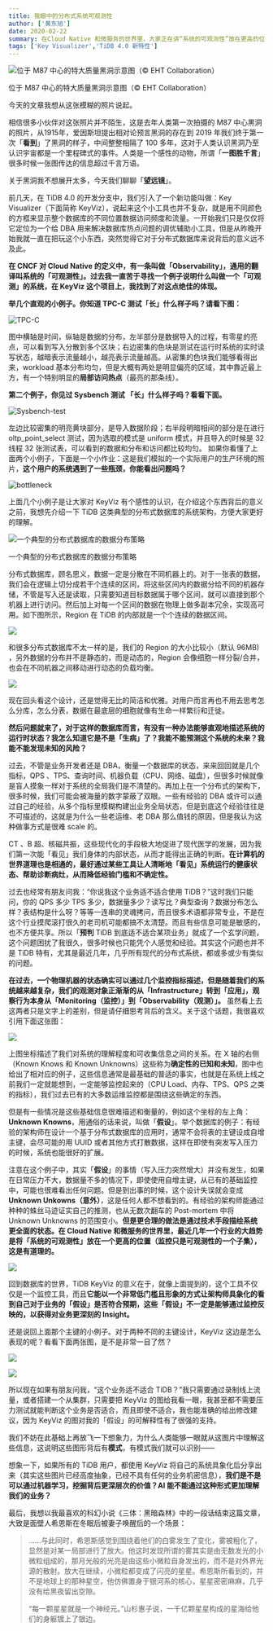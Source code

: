 ```yaml
---
title: 我眼中的分布式系统可观测性
author: ['黄东旭']
date: 2020-02-22
summary: 在Cloud Native 和微服务的世界里，大家正在讲“系统的可观测性”放在更高的位置。
tags: ['Key Visualizer','TiDB 4.0 新特性']
---
```

![位于 M87 中心的特大质量黑洞示意图（© EHT Collaboration）](https://download.pingcap.com/images/blog/observability-of-distributed-system/1-black-hole.png)

<div class="caption-center">位于 M87 中心的特大质量黑洞示意图（© EHT Collaboration）</div>

今天的文章我想从这张模糊的照片说起。

相信很多小伙伴对这张照片并不陌生，这是去年人类第一次拍摄的 M87 中心黑洞的照片，从1915年，爱因斯坦提出相对论预言黑洞的存在到 2019 年我们终于第一次「**看到**」了黑洞的样子，中间整整相隔了 100 多年，这对于人类认识黑洞乃至认识宇宙都是一个里程碑式的事件。人类是一个感性的动物，所谓「**一图胜千言**」很多时候一张图传达的信息超过千言万语。

关于黑洞我不想展开太多，今天我们聊聊「**望远镜**」。

前几天，在 TiDB 4.0 的开发分支中，我们引入了一个新功能叫做：Key Visualizer（下面简称 KeyViz），说起来这个小工具也并不复杂，就是用不同颜色的方框来显示整个数据库的不同位置数据访问频度和流量。一开始我们只是仅仅将它定位为一个给 DBA 用来解决数据库热点问题的调优辅助小工具，但是从昨晚开始我就一直在把玩这个小东西，突然觉得它对于分布式数据库来说背后的意义远不及此。

**在 CNCF 对 Cloud Native 的定义中，有一条叫做「Observability」，通用的翻译叫系统的「可观测性」。过去我一直苦于寻找一个例子说明什么叫做一个「可观测」的系统，在 KeyViz 这个项目上，我找到了对这点绝佳的体现。**

**举几个直观的小例子。你知道 TPC-C 测试「长」什么样子吗？请看下图：**

![TPC-C](https://download.pingcap.com/images/blog/observability-of-distributed-system/2-TPC-C.png)

图中横轴是时间，纵轴是数据的分布，左半部分是数据导入的过程，有零星的亮点，可以看到写入分散到多个区块；右边密集的色块是测试在运行时系统的实时读写状态，越暗表示流量越小，越亮表示流量越高。从密集的色块我们能够看得出来，workload 基本分布均匀，但是大概有两处是明显偏亮的区域，其中靠近最上方，有一个特别明显的**局部访问热点**（最亮的那条线）。

**第二个例子，你见过 Sysbench 测试 「长」什么样子吗？看看下面。**

![Sysbench-test](https://download.pingcap.com/images/blog/observability-of-distributed-system/3-Sysbench-test.png)

左边比较密集的明亮黄块部分，是导入数据阶段；右半段明暗相间的部分是在进行 oltp_point_select 测试，因为选取的模式是 uniform 模式，并且导入的时候是 32 线程 32 张测试表，可以看到的数据和分布和访问都比较均匀。
如果你看懂了上面两个小例子，下面是一个小作业：这是我们模拟的一个实际用户的生产环境的照片，**这个用户的系统遇到了一些瓶颈，你能看出问题吗？**

![bottleneck](https://download.pingcap.com/images/blog/observability-of-distributed-system/4-bottleneck.png)
  
上面几个小例子是让大家对 KeyViz 有个感性的认识，在介绍这个东西背后的意义之前，我想先介绍一下 TiDB 这类典型的分布式数据库的系统架构，方便大家更好的理解。

![一个典型的分布式数据库的数据分布策略](https://download.pingcap.com/images/blog/observability-of-distributed-system/5-data-distribution-strategy.png)

<div class="caption-center">一个典型的分布式数据库的数据分布策略</div>

分布式数据库，顾名思义，数据一定是分散在不同机器上的。对于一张表的数据，我们会在逻辑上切分成若干个连续的区间，将这些区间内的数据分给不同的机器存储，不管是写入还是读取，只需要知道目标数据属于哪个区间，就可以直接到那个机器上进行访问。然后加上对每一个区间的数据在物理上做多副本冗余，实现高可用。如下图所示，Region 在 TiDB 的内部就是一个个连续的数据区间。

![](https://download.pingcap.com/images/blog/observability-of-distributed-system/6-Node.png)

和很多分布式数据库不太一样的是，我们的 Region 的大小比较小（默认 96MB) ，另外数据的分布并不是静态的，而是动态的，Region 会像细胞一样分裂/合并，也会在不同机器之间移动进行动态的负载均衡。

![](https://download.pingcap.com/images/blog/observability-of-distributed-system/7-Region.png)

现在回头看这个设计，还是觉得无比的简洁和优雅。对用户而言再也不用去思考怎么分库，怎么分表，数据在最底层的细胞就像有生命一样繁衍和迁徙。

**然后问题就来了，对于这样的数据库而言，有没有一种办法能够直观地描述系统的运行时状态？我怎么知道它是不是「生病」了？我能不能预测这个系统的未来？我能不能发现未知的风险？**

过去，不管是业务开发者还是 DBA，衡量一个数据库的状态，来来回回就是几个指标，QPS 、TPS、查询时间、机器负载（CPU、网络、磁盘），但很多时候就像是盲人摸象一样对于系统的全局我们是不清楚的。再加上在一个分布式的架构下，很多时候，我们可能会被海量的数字蒙蔽了双眼。一些有经验的 DBA 或许可以通过自己的经验，从多个指标里模糊构建出业务全局状态，但是到底这个经验往往是不可描述的，这就是为什么一些老运维、老 DBA 那么值钱的原因，但是我认为这种做事方式是很难 scale 的。

CT 、B 超、核磁共振，这些现代化的手段极大地促进了现代医学的发展，因为我们第一次能「看见」我们身体的内部状态，从而才能得出正确的判断。**在计算机的世界道理也是相通的，最好通过某些工具让人清晰地「看见」系统运行的健康状态、帮助诊断病灶，从而降低经验门槛和不确定性。**

过去也经常有朋友问我：“你说我这个业务适不适合使用 TiDB？”这时我们只能问，你的 QPS 多少 TPS 多少，数据量多少？读写比？典型查询？数据分布怎么样？表结构是什么呀？等等一连串的灵魂拷问，而且很多术语都非常专业，不是在这个行业摸爬滚打很久的老司机可能都搞不太清楚。而且有些信息可能是敏感的，也不方便共享。所以「**预判** TiDB 到底适不适合某项业务」就成了一个玄学问题，这个问题困扰了我很久，很多时候也只能凭个人感觉和经验。其实这个问题也并不是 TiDB 特有，尤其是最近几年，几乎所有现代的分布式系统，都或多或少有类似的问题。

**在过去，一个物理机器的状态确实可以通过几个监控指标描述，但是随着我们的系统越来越复杂，我们的观测对象正渐渐的从「Infrastructure」转到「应用」，观察行为本身从「Monitoring（监控）」到「Observability（观测）」。** 虽然看上去这两者只是文字上的差别，但是请仔细思考背后的含义。关于这个话题，我很喜欢引用下面这张图：

![](https://download.pingcap.com/images/blog/observability-of-distributed-system/8-coordinate-drawing-1.png)

上图坐标描述了我们对系统的理解程度和可收集信息之间的关系。在 X 轴的右侧（Known Knows 和 Known Unknowns）这些称为**确定性的已知和未知**，图中也给出了相对应的例子，这些信息通常是最基础的普适的事实，也就是在系统上线之前我们一定就能想到，一定能够监控起来的（CPU Load、内存、TPS、QPS 之类的指标），我们过去已有的大多数运维监控都是围绕这些确定的东西。

但是有一些情况是这些基础信息很难描述和衡量的，例如这个坐标的左上角：**Unknown Knowns**，用通俗的话来说，叫做「**假设**」。举个数据库的例子：有经验的架构师在设计一个基于分布式数据库的应用时，通常不会将表的主键设成自增主键，会尽可能的用 UUID 或者其他方式打散数据，这样在即使有突发写入压力的时候，系统也能很好的扩展。

注意在这个例子中，其实「**假设**」的事情（写入压力突然增大）并没有发生，如果在日常压力不大，数据量不多的情况下，即使使用自增主键，从已有的基础监控中，可能也很难看出任何问题。但是到出事的时候，这个设计失误就会变成 **Unknown Unkowns（意外）**，这是任何人都不想看到的。有经验的架构师能通过种种的蛛丝马迹证实自己的推测，也从无数次翻车的 Post-mortem 中将 Unknown Unknowns 的范围变小。**但是更合理的做法是通过技术手段描绘系统更全面的状态。在 Cloud Native 和微服务的世界里，最近几年一个行业的大趋势是将「系统的可观测性」放在一个更高的位置（监控只是可观测性的一个子集），这是有道理的。**

![](https://download.pingcap.com/images/blog/observability-of-distributed-system/9-coordinate-drawing-2.png)

回到数据库的世界，TiDB KeyViz 的意义在于，就像上面提到的，这个工具不仅仅是一个监控工具，而且**它能以一个非常低门槛且形象的方式让架构师具象化的看到自己对于业务的「假设」是否符合预期，这些「假设」不一定是能够通过监控反映的，以获得对业务更深刻的 Insight。**

还是说回上面那个主键的小例子。对于两种不同的主键设计，KeyViz 这边是怎么表现的呢？看看下面两张图，是不是非常一目了然？

![](https://download.pingcap.com/images/blog/observability-of-distributed-system/10-UUID.png)

![](https://download.pingcap.com/images/blog/observability-of-distributed-system/11-self-increment.png)

所以现在如果有朋友问我，“这个业务适不适合 TiDB？”我只需要通过录制线上流量，或者搭建一个从集群，只需要把 KeyViz 的图给我看一眼，我甚至都不需要压力测试就能判断这个业务是否适合，而且即使不适合，我也能准确的给出修改建议，因为 KeyViz 的图对我的「假设」的可解释性有了很强的支持。

我们不妨在此基础上再放飞一下想象力，为什么人类能够一眼就从这图片中理解这些信息，这说明这些图形背后有**模式**，有模式我们就可以识别——

想象一下，如果所有的 TiDB 用户，都使用 KeyViz 将自己的系统具象化后分享出来（其实这些图片已经高度抽象，已经不具有任何的业务机密信息），**我们是不是可以通过机器学习，挖掘背后更深层次的价值？AI 能不能通过这种形式更加理解我们的业务？**

最后，我想以我最喜欢的科幻小说《三体：黑暗森林》中的一段话结束这篇文章，大致是面壁人希恩斯在冬眠后被妻子唤醒后的一个场景：

>……与此同时，希恩斯感觉到围绕着他们的白雾发生了变化，雾被粗化了，显然是对某一局部进行了放大。他这时发现所谓的雾其实是由无数发光的小微粒组成的，那月光般的光亮是由这些小微粒自身发出的，而不是对外界光源的散射。放大在继续，小微粒都变成了闪亮的星星。希恩斯所看到的，并不是地球上的那种星空，他仿佛置身于银河系的核心，星星密密麻麻，几乎没有给黑夜留出空隙。
>
>“每一颗星星就是一个神经元。”山杉惠子说，一千亿颗星星构成的星海给他们的身躯镀上了银边。